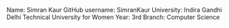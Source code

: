Name: Simran Kaur
GitHub username: SimranKaur
University: Indira Gandhi Delhi Technical University for Women
Year: 3rd
Branch: Computer Science